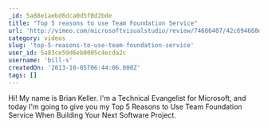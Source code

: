 ```yaml
---
_id: 5a88e1aebd6dca0d5f0d2bde
title: "Top 5 reasons to use Team Foundation Service"
url: 'http://vimeo.com/microsoftvisualstudio/review/74686407/42c694668d'
category: videos
slug: 'top-5-reasons-to-use-team-foundation-service'
user_id: 5a83ce59d6eb0005c4ecda2c
username: 'bill-s'
createdOn: '2013-10-05T06:44:06.000Z'
tags: []
---
```


Hi! My name is Brian Keller. I'm a Technical Evangelist for Microsoft, and today I'm going to give you my Top 5 Reasons to Use Team Foundation Service When Building Your Next Software Project.
